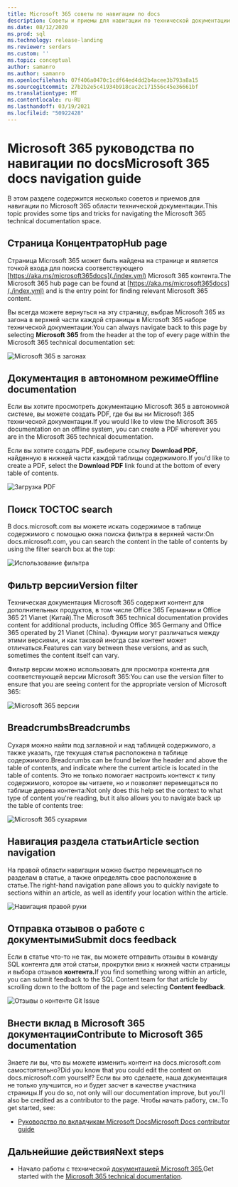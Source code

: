 ```yaml
---
title: Microsoft 365 советы по навигации по docs
description: Советы и приемы для навигации по технической документации Microsoft 365 - объясняет такие вещи, как страница концентратора, таблица контента, загона, а также как использовать сухаря и как использовать фильтр версии.
ms.date: 08/12/2020
ms.prod: sql
ms.technology: release-landing
ms.reviewer: serdars
ms.custom: ''
ms.topic: conceptual
author: samanro
ms.author: samanro
ms.openlocfilehash: 07f406a0470c1cdf64ed4dd2b4acee3b793a8a15
ms.sourcegitcommit: 27b2b2e5c41934b918cac2c171556c45e36661bf
ms.translationtype: MT
ms.contentlocale: ru-RU
ms.lasthandoff: 03/19/2021
ms.locfileid: "50922428"
---
```

# <a name="microsoft-365-docs-navigation-guide"></a><span data-ttu-id="93aee-103">Microsoft 365 руководства по навигации по docs</span><span class="sxs-lookup"><span data-stu-id="93aee-103">Microsoft 365 docs navigation guide</span></span>

<span data-ttu-id="93aee-104">В этом разделе содержится несколько советов и приемов для навигации по Microsoft 365 области технической документации.</span><span class="sxs-lookup"><span data-stu-id="93aee-104">This topic provides some tips and tricks for navigating the Microsoft 365 technical documentation space.</span></span>  

## <a name="hub-page"></a><span data-ttu-id="93aee-105">Страница Концентратор</span><span class="sxs-lookup"><span data-stu-id="93aee-105">Hub page</span></span>

<span data-ttu-id="93aee-106">Страница Microsoft 365 может быть найдена на странице и является точкой входа для поиска соответствующего [https://aka.ms/microsoft365docs](./index.yml) Microsoft 365 контента.</span><span class="sxs-lookup"><span data-stu-id="93aee-106">The Microsoft 365 hub page can be found at [https://aka.ms/microsoft365docs](./index.yml) and is the entry point for finding relevant Microsoft 365 content.</span></span>

<span data-ttu-id="93aee-107">Вы всегда можете вернуться на эту  страницу, выбрав Microsoft 365 из загона в верхней части каждой страницы в Microsoft 365 наборе технической документации:</span><span class="sxs-lookup"><span data-stu-id="93aee-107">You can always navigate back to this page by selecting **Microsoft 365** from the header at the top of every page within the Microsoft 365 technical documentation set:</span></span>

![Microsoft 365 в загонах](media/m365-header-cursor.png)

## <a name="offline-documentation"></a><span data-ttu-id="93aee-109">Документация в автономном режиме</span><span class="sxs-lookup"><span data-stu-id="93aee-109">Offline documentation</span></span>

<span data-ttu-id="93aee-110">Если вы хотите просмотреть документацию Microsoft 365 в автономной системе, вы можете создать PDF, где бы вы ни Microsoft 365 технической документации.</span><span class="sxs-lookup"><span data-stu-id="93aee-110">If you would like to view the Microsoft 365 documentation on an offline system, you can create a PDF wherever you are in the Microsoft 365 technical documentation.</span></span>

<span data-ttu-id="93aee-111">Если вы хотите создать PDF, выберите ссылку **Download PDF,** найденную в нижней части каждой таблицы содержимого.</span><span class="sxs-lookup"><span data-stu-id="93aee-111">If you'd like to create a PDF, select the **Download PDF** link found at the bottom of every table of contents.</span></span>

![Загрузка PDF](media/m365-download-pdf-cursor.png)

## <a name="toc-search"></a><span data-ttu-id="93aee-113">Поиск TOC</span><span class="sxs-lookup"><span data-stu-id="93aee-113">TOC search</span></span> 
<span data-ttu-id="93aee-114">В docs.microsoft.com вы можете искать содержимое в таблице содержимого с помощью окна поиска фильтра в верхней части:</span><span class="sxs-lookup"><span data-stu-id="93aee-114">On docs.microsoft.com, you can search the content in the table of contents by using the filter search box at the top:</span></span>

![Использование фильтра](media/m365-filter-by-title.png)

## <a name="version-filter"></a><span data-ttu-id="93aee-116">Фильтр версии</span><span class="sxs-lookup"><span data-stu-id="93aee-116">Version filter</span></span>
<span data-ttu-id="93aee-117">Техническая документация Microsoft 365 содержит контент для дополнительных продуктов, в том числе Office 365 Германии и Office 365 21 Vianet (Китай).</span><span class="sxs-lookup"><span data-stu-id="93aee-117">The Microsoft 365 technical documentation provides content for additional products, including Office 365 Germany and Office 365 operated by 21 Vianet (China).</span></span> <span data-ttu-id="93aee-118">Функции могут различаться между этими версиями, и как таковой иногда сам контент может отличаться.</span><span class="sxs-lookup"><span data-stu-id="93aee-118">Features can vary between these versions, and as such, sometimes the content itself can vary.</span></span>

<span data-ttu-id="93aee-119">Фильтр версии можно использовать для просмотра контента для соответствующей версии Microsoft 365:</span><span class="sxs-lookup"><span data-stu-id="93aee-119">You can use the version filter to ensure that you are seeing content for the appropriate version of Microsoft 365:</span></span>

![Microsoft 365 версии](media/m365-version-filter.png)

## <a name="breadcrumbs"></a><span data-ttu-id="93aee-121">Breadcrumbs</span><span class="sxs-lookup"><span data-stu-id="93aee-121">Breadcrumbs</span></span>

<span data-ttu-id="93aee-122">Сухаря можно найти под заглавной и над таблицей содержимого, а также указать, где текущая статья расположена в таблице содержимого.</span><span class="sxs-lookup"><span data-stu-id="93aee-122">Breadcrumbs can be found below the header and above the table of contents, and indicate where the current article is located in the table of contents.</span></span>  <span data-ttu-id="93aee-123">Это не только помогает настроить контекст к типу содержимого, которое вы читаете, но и позволяет перемещаться по таблице дерева контента:</span><span class="sxs-lookup"><span data-stu-id="93aee-123">Not only does this help set the context to what type of content you're reading, but it also allows you to navigate back up the table of contents tree:</span></span>

![Microsoft 365 сухарями](media/m365-breadcrumb.png)

## <a name="article-section-navigation"></a><span data-ttu-id="93aee-125">Навигация раздела статьи</span><span class="sxs-lookup"><span data-stu-id="93aee-125">Article section navigation</span></span>

<span data-ttu-id="93aee-126">На правой области навигации можно быстро перемещаться по разделам в статье, а также определять свое расположение в статье.</span><span class="sxs-lookup"><span data-stu-id="93aee-126">The right-hand navigation pane allows you to quickly navigate to sections within an article, as well as identify your location within the article.</span></span>  

![Навигация правой руки](media/m365-article-sections.png)

## <a name="submit-docs-feedback"></a><span data-ttu-id="93aee-128">Отправка отзывов о работе с документыми</span><span class="sxs-lookup"><span data-stu-id="93aee-128">Submit docs feedback</span></span>

<span data-ttu-id="93aee-129">Если в статье что-то не так, вы можете отправить отзывы в команду SQL контента для этой статьи, прокрутки вниз к нижней части страницы и выбора отзывов **контента.**</span><span class="sxs-lookup"><span data-stu-id="93aee-129">If you find something wrong within an article, you can submit feedback to the SQL Content team for that article by scrolling down to the bottom of the page and selecting **Content feedback**.</span></span>

![Отзывы о контенте Git Issue](media/m365-article-feedback.png)

## <a name="contribute-to-microsoft-365-documentation"></a><span data-ttu-id="93aee-131">Внести вклад в Microsoft 365 документации</span><span class="sxs-lookup"><span data-stu-id="93aee-131">Contribute to Microsoft 365 documentation</span></span>

<span data-ttu-id="93aee-132">Знаете ли вы, что вы можете изменить контент на docs.microsoft.com самостоятельно?</span><span class="sxs-lookup"><span data-stu-id="93aee-132">Did you know that you could edit the content on docs.microsoft.com yourself?</span></span> <span data-ttu-id="93aee-133">Если вы это сделаете, наша документация не только улучшится, но и будет засчет в качестве участника страницы.</span><span class="sxs-lookup"><span data-stu-id="93aee-133">If you do so, not only will our documentation improve, but you'll also be credited as a contributor to the page.</span></span> <span data-ttu-id="93aee-134">Чтобы начать работу, см.:</span><span class="sxs-lookup"><span data-stu-id="93aee-134">To get started, see:</span></span>

- [<span data-ttu-id="93aee-135">Руководство по вкладчикам Microsoft Docs</span><span class="sxs-lookup"><span data-stu-id="93aee-135">Microsoft Docs contributor guide</span></span>](/contribute/)

## <a name="next-steps"></a><span data-ttu-id="93aee-136">Дальнейшие действия</span><span class="sxs-lookup"><span data-stu-id="93aee-136">Next steps</span></span>

- <span data-ttu-id="93aee-137">Начало работы с технической [документацией Microsoft 365.](index.yml)</span><span class="sxs-lookup"><span data-stu-id="93aee-137">Get started with the [Microsoft 365 technical documentation](index.yml).</span></span>